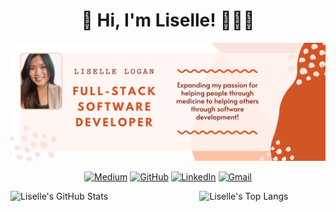 <h1 align="center"> 👋 Hi, I'm Liselle! 👩🏻‍💻 </h1>

<img src="https://raw.githubusercontent.com/lisellelogan/lisellelogan/master/lisellebanner.png" alt="Banner that says Liselle Logan Full-Stack Software Developer - Expanding my passion for helping people through medicine to helping others through software development!">

<div align="center">
  
  [![Medium](https://img.shields.io/badge/-Medium-black?style=flat-square&logo=Medium&logoColor=white)](https://lisellelogan.medium.com/)
  [![GitHub](https://img.shields.io/badge/-GitHub-white?style=flat-square&logo=GitHub&logoColor=black)](https://github.com/lisellelogan)
  [![LinkedIn](https://img.shields.io/badge/-LinkedIn-blue?style=flat-square&logo=LinkedIn&logoColor=white)](https://www.linkedin.com/in/lisellelogan/)
  [![Gmail](https://img.shields.io/badge/-Gmail-red?style=flat-square&logo=Gmail&logoColor=white)](mailto:liselle.logan@gmail.com)
  
</div>

<div display="flex">
  <a href="https://github.com/lisellelogan">
    <img width="40%" align="right" src="https://github-readme-stats.vercel.app/api/top-langs/?username=lisellelogan&layout=compact&border_color=FF5733&title_color=D85134&bg_color=FBE1DC" alt="Liselle's Top Langs">
  </a>

  <a href="https://github.com/lisellelogan">
    <img width="47.5%" align="left" src="https://github-readme-stats.vercel.app/api?username=lisellelogan&show_icons=true&icon_color=FF5733&border_color=FF5733&title_color=D85134&bg_color=FBE1DC" alt="Liselle's GitHub Stats">
  </a>
</div>

<!--- adding launguage icons here
<div align="center">
  
  <a href="https://reactjs.org/"><img border-style="solid" align="left" width="10%" src="https://cdn.jsdelivr.net/gh/devicons/devicon/icons/react/react-original-wordmark.svg"></a>
  
</div>

-->

<!--

Here are some ideas to get you started:

- 🔭 I’m currently working on ...
- 🌱 I’m currently learning ...
- 👯 I’m looking to collaborate on ...
- 🤔 I’m looking for help with ...
- 💬 Ask me about ...
- 📫 How to reach me: ...
- 😄 Pronouns: ...
- ⚡ Fun fact: ...
-->
